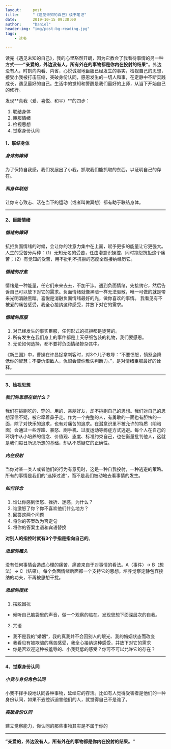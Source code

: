 ```yaml
---
layout:     post
title:      "《遇见未知的自己》读书笔记"
date:       2019-10-15 09:30:00
author:     "Daniel"
header-img: "img/post-bg-reading.jpg"
tags:
    - 读书

---
```


读完《遇见未知的自己》，我的心里豁然开朗，因为它教会了我看待事情的另一种方式——**”亲爱的，外边没有人，所有外在的事物都是你内在投射的结果“**。外边没有人，时刻向内看、内省，心悦诚服地臣服已经发生的事实，检视自己的思想，接受小我被打击压缩，突破身份认同，感恩发生的一切人和事，在定静中不断实践成长，遇见最好的自己。生活中的觉知和警醒是我们最好的上师，从当下开始自己的修行。


发现**真我（爱、喜悦、和平）**的四步：
1. 联结身体
2. 臣服情绪
3. 检视思想
4. 觉察身份认同

#### 1、联结身体

##### 身体的障碍
为了保持自我感，我们发展出了小我，抓取我们能抓取的东西，以证明自己的存在。

##### 和身体联结
让你专心致志、活在当下的运动（或者叫做冥想）都有助于联结身体。

----------

#### 2、臣服情绪

##### 情绪的障碍
抗拒负面情绪的时候，会让你的注意力集中在上面，赋予更多的能量让它更强大。
人生的受苦分两种：（1）无知无名的受苦，任由潜意识操控，同时抱怨抗拒这个痛苦；（2）有觉知的受苦，用不批判不抗拒的态度全然接纳经历它。

##### 情绪的疗愈
情绪是一种能量，任它们来来去去，不加干涉。遇到负面情绪，先接纳它，然后告诉自己可以放下对它的需求。负面情绪就像黑暗一样无法驱散，唯一可做的就是带来光明消融黑暗。喜悦是消融负面情绪最好的光，做你喜欢的事情。
我看见有不被爱的痛苦感受，我全心接纳这种感受，并放下对它的需求。

##### 情绪的臣服
1. 对已经发生的事实臣服，任何形式的抗拒都是徒劳的。
2. 所有发生在我们身上的事件都是上天仔细包装的礼物，我们要感恩。
3. 无论如何选择，都不要将负面情绪掺杂其中。

> 
《新三国》中，曹操在许昌捉拿刺客时，对3个儿子教导：“不要愤怒，愤怒会降低你的智慧；不要仇恨敌人，仇恨会使你散失判断力。”，是对情绪臣服最好的诠释。

----------

#### 3、检视思想

##### 我们的思想在做什么？
我们在挑剔吃的、穿的、用的、亲朋好友，却不挑剔自己的思想。我们对自己的思想深信不疑，被它牵着鼻子走。作为一个完整的人，有勇敢的一面也有胆怯的一面，除了对快乐的追求，也有对痛苦的追求。在潜意识里不被允许的特质（阴暗面）会通过一些浮躁、暴怒、刷手机、过度运动等瘾症方式逃避。每个人在自己的环境中从小培养的信念、价值观、态度、标准约束自己，也在衡量批判他人，这就是我们每日所思所想的基础，却从不质疑它的正确性。
    
##### 内在投射
    
当你对某一类人或者他们的行为有意见时，这是一种自我投射，一种逃避的策略。所有的事情是我们的”选择过滤“，而不是我们被动地去看事情的发生。


##### 如何转念
1. 谁让你感到愤怒、挫折、迷惑，为什么？
2. 谁激怒了你？你不喜欢他们什么地方？
3. 回答这两个问题
4. 将你的答案改为否定句
5. 将你的答案主语和宾语替换

**对别人的指控时就有3个手指是指向自己的**。

##### 思想的瘾头
没有任何事情会造成心理的痛苦，痛苦来自于对事情的看法。A（事件）-> B（想法）-> C（结果）。每个负面情绪后面都一个支持它的思想。培养觉察定静包容接纳的功夫，不再被思想干扰。

##### 思想的搅扰
1. 摆脱困扰
- 倾听自己脑袋里的声音，做一个观察的临在。发现思想下面深层次的自我。
2. 咒语
- 我不是我的”婚姻“，我的真我并不会因别人的眼光、我的婚姻状态而改变
- 我看见有被欺骗的痛苦感受，我全心接纳这种感受，并放下对它的需求
- 你是否欢迎这种被羞辱的、小我贬低的感受？你可不可以允许它的存在？

----------
        
#### 4、觉察身份认同

##### 小我与身份角色认同
小我不择手段地认同各种事物，延续它的存活。比如有人觉得受害者是他们的一种身份认同，如果不去控诉迫害他们的人，就觉得自己不是谁了。

##### 突破身份认同
建立觉察能力，你认同的那些事物其实是不属于你的

----------


**”亲爱的，外边没有人，所有外在的事物都是你内在投射的结果。“**
